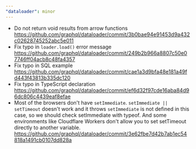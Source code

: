 ```yaml
---
"dataloader": minor
---
```


- Do not return void results from arrow functions https://github.com/graphql/dataloader/commit/3b0bae94e91453d9a432c02628745252abc5e011
- Fix typo in `loader.load()` error message https://github.com/graphql/dataloader/commit/249b2b966a8807c50e07746ff04acb8c48fa4357
- Fix typo in SQL example https://github.com/graphql/dataloader/commit/cae1a3d9bfa48e181a49fd443f43813b335dc120
- Fix typo in TypeScript declaration https://github.com/graphql/dataloader/commit/ef6d32f97cde16aba84d96dc806c4439eaf8efae
- Most of the browsers don't have `setImmediate`. `setImmediate || setTimeout` doesn't work and it throws `setImmediate` is not defined in this case, so we should check setImmediate with typeof. And some environments like Cloudflare Workers don't allow you to set setTimeout directly to another variable. https://github.com/graphql/dataloader/commit/3e62fbe7d42b7ab1ec54818a1491cb0107dd828a
